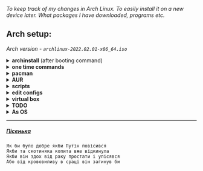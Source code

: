 _To keep track of my changes in Arch Linux. To easily install it on a new device later. What packages I have downloaded, programs etc._
## Arch setup:
_Arch version - `archlinux-2022.02.01-x86_64.iso`_
<details>
  <summary><b>archinstall</b> (after booting command)</summary>
  
* `26` (us)
* `63` (Ukraine)
* `1` (/dev/sda)
* `0` (Wipe all)
* `1` (ext4)
* `Enter` (no encryption)
* `Y` (use swap on zram)
* `incubator` (hostname)
* (enter silly password x2 times)
* `freak` (additional user username)
* (one more password ~ what is the difference?)
* `y` (should this user be a superuser)
* `Enter` (no pre-programmed profile name)
* `0` (pipewire) (TEST - `none`)
* `Enter` (leave blank for default: linux)
* `Enter` (no additional packages)
* `0` (copy ISO network)
* `Europe/Kiev` (timezone)
* `Y` (automatic time synchronization)
* `Enter` (to start installing)
* `Y` (chroot into the newly created installation) (TEST - `N`)
* `exit` (to exit chroot mode)
* `reboot` (to reboot system and go to the Linux world)
  
  [`Pre-installed packages.`](https://github.com/woojiq/dotfiles/blob/master/various/prepack)
</details>

<details>
  <summary><b>one time commands</b></summary>
  
  * `sudo pacman -Syu` (download fresh package database from server and update all packages)
  * `git clone https://github.com/woojiq/dotfiles.git`  
    `source ~/dotfiles/make-simlinks.sh` ~ (swap original dotfiles with mine)
  * `localectl --no-convert set-x11-keymap us,ua pc104 , grp:win_space_toggle_toggle,ctrl:nocaps,terminate:ctrl_alt_bksp` ~ (add Ukr to Xorg and remap ctrl)
</details>

<details>
  <summary><b>pacman</b></summary>
    
  * **vim** ~ (lightweight text-editor to start edit some configs and write bullshit code)
  * **pacman-contrib** ~ (in order to regularly remove old versions of installed packages with `paccache`)  
  * **git** ~ (lol git)
  * **polkit** ~ (use poweroff, reboot without typing 'sudo') [[1]](https://bbs.archlinux.org/viewtopic.php?id=169858&p=2)
  * **tree** ~ (list contents of directories in a tree-like format)
  * **dotnet-sdk** ~ (framework to build c# applications)
  * **base-devel** -> (`All`) ~ (tools needed for building (compiling and linking))
  * **neofetch** ~ (dispaly information about system)
  
  * **xorg-server** ~ (display server)
  * **xorg-xinit** ~ (manually start `Xorg` with `startx`)
  * **i3-gaps** ~ (super-puper windows manager)
  * **kitty** ~ (terminal emulator)
  * **nitrogen** -> (`nitrogen <folder>` *to set wallpaper*) ~ (wallpapers setter:))
  * **picom** ~ (transparency in i3)
  * **telegram-desktop** -> (apply [dracula](https://draculatheme.com/telegram) theme) ~ (messenger)
  * **rofi** ~ (application launcher)
  * **ranger** ~ (file manager)
</details>
  
<details>
  <summary><b>AUR</b></summary>
  
  * **google-chrome** -> (apply [dracula](https://chrome.google.com/webstore/detail/dracula-chrome-theme-dark/gfapcejdoghpoidkfodoiiffaaibpaem?hl=en-GB) theme) ~ (browser)
  * **polybar** ~ (awesome status bar)
  * **nerd-fonts-jetbrains-mono** ~ (jetbrains mono with a lot of icons)
  ##### Installation guide
  0. cd ~/AUR
  1. git clone $aur_link
  2. cd $package_name
  3. makepkg -si
</details>

<details>
  <summary><b>scripts</b></summary>
  
  * Create pacman hook - [**remove-old-cache.hook**](https://github.com/woojiq/dotfiles/blob/master/various/remove-old-cache.hook). [[1]](https://bbs.archlinux.org/viewtopic.php?pid=1694743#p1694743) [[2]](https://man.archlinux.org/man/alpm-hooks.5)
</details>

<details>
  <summary><b>edit configs</b></summary>
  
  * **/etc/default/grub**.  
    * `Modify:`   
      *Apply changes*: `sudo grub-mkconfig -o /boot/grub/grub.cfg`  
      [[1]](https://www.gnu.org/software/grub/manual/grub/html_node/Simple-configuration.html) [[2]](https://wiki.archlinux.org/title/GRUB#Generated_grub.cfg)
      ```
      GRUB_TIMEOUT=1
      GRUB_TIMEOUT_STYLE=hidden
      ```
  
  * **/etc/sudoers** (`sudo visudo`).  
    * `Add:` [[1]](https://wiki.archlinux.org/title/sudo#Reduce_the_number_of_times_you_have_to_type_a_password)
      ```
      ## Ask for password every time 'sudo' is entered
      Defaults timestamp_timeout=0
      ```
  
  * **/etc/environment**.  
    * `Add:` [[1]](https://wiki.archlinux.org/title/Environment_variables#Defining_variables) (*reboot* to apply)
      ```
      EDITOR=vim
      ```
  
  * **/etc/vconsole.conf**.  
    * `Add:` [[1]](https://man.archlinux.org/man/vconsole.conf.5) (*reboot* to apply)
      ```
      FONT=cyr-sun16
      KEYMAP_TOGGLE=ua-utf
      ```
  
  * **/usr/share/kbd/keymaps/i386/qwerty**.  
    * `Modify:` [[1]](https://wiki.archlinux.org/title/Linux_console/Keyboard_configuration#Other_examples) (*reboot* to apply)
      * **./us.map.gz**
        `keycode 58 = Control`
      * **./ua-utf.map.gz**
        `keycode 58 = Control`
</details>

<details>
  <summary><b>virtual box</b></summary>
  
  * **setup shared folder** [[read this before]](https://averagelinuxuser.com/virtualbox-shared-folder/)
    * `sudo pacman -S virtualbox-guest-utils`
    * `sudo systemctl enable vboxservice`
    * add `whoami` to `vboxsf` group
    * add shared folder to `virtual box`
</details>

<details>
  <summary><b>TODO</b></summary>
  
  - [ ] Add `man` to `$PATH`
</details>
  
<details>
  <summary><b>As OS</b></summary>
  
  - [ ] Change DNS server to Google Public (or even smth better)
  - [ ] Power Manager (xfce4-power-manager)
  - [ ] Screen Locker (i3lock)
  - [ ] Audio
  - [ ] Brightness
  - [ ] Mouse Sensitive
</details>

<hr />

##### [Пісенька](https://genius.com/Badbok-putins-death-lyrics)

```
Як би було добре якби Путін повісився
Якби та скотиняка копита вже відкинула
Якби він здох від раку простати і упісявся
Або від крововиливу в сраці він загинув би
```
